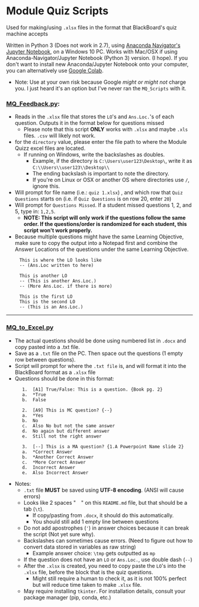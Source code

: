# Module Quiz Scripts
Used for making/using `.xlsx` files in the format that BlackBoard's quiz machine accepts

Written in Python 3 (Does not work in 2.7), using [Anaconda Navigator's Jupyter Notebook](https://www.anaconda.com/distribution/#windows), on a Windows 10 PC. 
Works with Mac/OSX if using Anaconda-Navigator/Jupyter Notebook (Python 3) version. (I hope).
If you don't want to install new Anaconda/Jupyter Notebook onto your computer, you can alternatively use [Google Colab](https://colab.research.google.com/). 
* Note: Use at your own risk because Google *might or might not* charge you. I just heard it's an option but I've never ran the `MQ_Scripts` with it.

### [MQ_Feedback.py](https://github.com/rw4523/IS4523_TAScripts/blob/master/MQ_Scripts/MQ_Feedback/MQ_Feedback.py):
   * Reads in the `.xlsx` file that stores the `LO`'s and `Ans.Loc.`'s of each question. Outputs it in the format below for questions missed 
     * Please note that this script **ONLY** works with `.xlsx` and maybe `.xls` files. `.csv` will likely not work.
   * for the `directory` value, please enter the file path to where the Module Quizz excel files are located.
     * If running on Windows, write the backslashes as doubles. 
       * Example, if the directory is `C:\Users\user123\Desktop\`, write it as `C:\\Users\\user123\\Desktop\\`
       * The ending backslash is important to note the directory.
       * If you're on Linux or OSX or another OS where directories use `/`, ignore this.
   * Will prompt for file name (i.e.: `quiz 1.xlsx`) , and which row that `Quiz Questions` starts on (i.e. if `Quiz Questions` is on row 20, enter `20`)
   * Will prompt for `Questions Missed`. If a student missed questions 1, 2, and 5, type in: `1,2,5`. 
     * **NOTE: This script will only work if the questions follow the same order. If the questions/order is randomized for each student, this script won't work properly.** 
   * Because multiple questions might have the same Learning Objective, make sure to copy the output into a Notepad first and combine the Answer Locations of the questions under the same Learning Objective.
 ```    
      This is where the LO looks like
      -- (Ans.Loc written to here)

      This is another LO
      -- (This is another Ans.Loc.)
      -- (More Ans.Loc. if there is more)
      
      This is the first LO
      This is the second LO
      -- (This is an Ans.Loc.)
```

---

### [MQ_to_Excel.py](https://github.com/rw4523/IS4523_TAScripts/blob/master/MQ_Scripts/MQ_to_Excel/MQ_to_Excel.py)
   * The actual questions should be done using numbered list in `.docx` and copy pasted into a .txt file. 
   * Save as a `.txt` file on the PC. Then space out the questions (1 empty row between questions).
   * Script will prompt for where the `.txt file` is, and will format it into the BlackBoard format as a `.xlsx` file
   * Questions should be done in this format:
```
      1.  [A1] True/False: This is a question. {Book pg. 2}
      a.  *True
      b.  False
      
      2.  [A9] This is MC question? {--}
      a.  *Yes
      b.  No
      c.  Also No but not the same answer
      d.  No again but different answer
      e.  Still not the right answer
      
      3.  [--] This is a MA question? {1.A Powerpoint Name slide 2}
      a.  *Correct Answer
      b.  *Another Correct Answer
      c.  *More Correct Answer
      d.  Incorrect Answer
      e.  Also Incorrect Answer
```
  * Notes:
     * `.txt` file **MUST** be saved using **UTF-8 encoding**. (ANSI will cause errors)
     * Looks like 2 spaces "`  `" on this `README.md` file, but that should be a tab (`\t`). 
        * If copy/pasting from `.docx`, it should do this automatically. 
        * You should still add 1 empty line between questions
     * Do not add apostrophes (`'`) in answer choices because it can break the script (Not yet sure why).
     * Backslashes can sometimes cause errors. (Need to figure out how to convert data stored in variables as raw string)
        * Example answer choice: `\tmp` gets outputted as `mp`
     * If the question does not have an `LO` or `Ans.Loc.`, use double dash (`--`)
     * After the `.xlsx` is created, you need to copy paste the `LO`'s into the `.xlsx` file, before the block that is the quiz questions.
        * Might still require a human to check it, as it is not 100% perfect but will reduce time taken to make `.xlsx` file.
     * May require installing `tkinter`. For installation details, consult your package manager (pip, conda, etc.)
